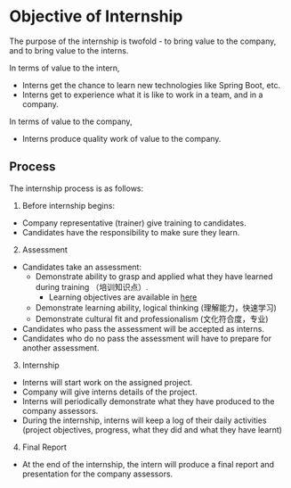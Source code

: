 # Objective of Internship

The purpose of the internship is twofold - to bring value to the company, and to bring value to the interns.

In terms of value to the intern,
* Interns get the chance to learn new technologies like Spring Boot, etc.
* Interns get to experience what it is like to work in a team, and in a company.

In terms of value to the company,
* Interns produce quality work of value to the company.

## Process

The internship process is as follows:

1. Before internship begins:
  * Company representative (trainer) give training to candidates.
  * Candidates have the responsibility to make sure they learn.

2. Assessment
  * Candidates take an assessment:
    * Demonstrate ability to grasp and applied what they have learned during training （培训知识点）.
      * Learning objectives are available in [here](https://github.com/pwng/internship/blob/master/01-Assignments/01-learning-assignments/README.md)
    * Demonstrate learning ability, logical thinking (理解能力，快速学习)
    * Demonstrate cultural fit and professionalism (文化符合度，专业)
  * Candidates who pass the assessment will be accepted as interns.
  * Candidates who do no pass the assessment will have to prepare for another assessment.

3. Internship
  * Interns will start work on the assigned project.
  * Company will give interns details of the project.
  * Interns will periodically demonstrate what they have produced to the company assessors.
  * During the internship, interns will keep a log of their daily activities (project objectives, progress, what they did and what they have learnt)

4. Final Report
  * At the end of the internship, the intern will produce a final report and presentation for the company assessors.


  



